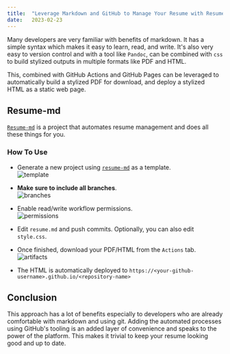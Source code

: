 ```yaml
---
title:  "Leverage Markdown and GitHub to Manage Your Resume with Resume-md"
date:   2023-02-23
---
```

Many developers are very familiar with benefits of markdown. It has a simple
syntax which makes it easy to learn, read, and write. It's also very easy to
version control and with a tool like `Pandoc`, can be combined with `css` to
build stylized outputs in multiple formats like PDF and HTML.

This, combined with GitHub Actions and GitHub Pages can be leveraged to
automatically build a stylized PDF for download, and deploy a stylized HTML as
a static web page.

## Resume-md
[`Resume-md`](https://www.github.com/siph/resume-md) is a project
that automates resume management and does all these things for you.

### How To Use
- Generate a new project using
  [`resume-md`](https://www.github.com/siph/resume-md) as a template.  
  ![template](/blog/images/04/template.png)

- **Make sure to include all branches**.  
  ![branches](/blog/images/04/branches.png)

- Enable read/write workflow permissions.  
  ![permissions](/blog/images/04/permissions.png)

- Edit `resume.md` and push commits. Optionally, you can also edit
  `style.css`.

- Once finished, download your PDF/HTML from the `Actions` tab.  
  ![artifacts](/blog/images/04/artifacts.png)

- The HTML is automatically deployed to
  `https://<your-github-username>.github.io/<repository-name>`

## Conclusion
This approach has a lot of benefits especially to developers who are already
comfortable with markdown and using git. Adding the automated processes using
GitHub's tooling is an added layer of convenience and speaks to the power of
the platform. This makes it trivial to keep your resume looking good and up
to date.
